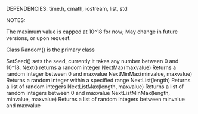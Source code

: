 DEPENDENCIES: time.h, cmath, iostream, list, std

NOTES: 

The maximum value is capped at 10^18 for now; May change in future versions, or upon request.


Class Random() is the primary class

SetSeed() sets the seed, currently it takes any number between 0 and 10^18. 
Next() returns a random integer 
NextMax(maxvalue) Returns a random integer between 0 and maxvalue 
NextMinMax(minvalue, maxvalue) Returns a random integer within a specified range 
NextList(length) Returns a list of random integers 
NextListMax(length, maxvalue) Returns a list of random integers between 0 and maxvalue 
NextListMinMax(length, minvalue, maxvalue) Returns a list of random integers between minvalue and maxvalue
